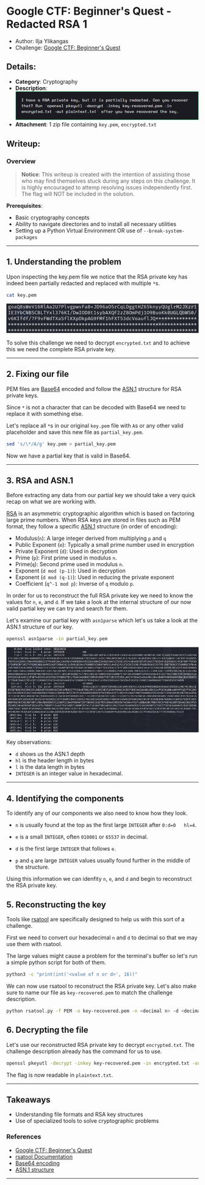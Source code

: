 # Google CTF: Beginner's Quest - Redacted RSA 1
- Author: Ilja Ylikangas
- Challenge: [Google CTF: Beginner's Quest](https://capturetheflag.withgoogle.com/beginners-quest)

## Details:

- **Category**: Cryptography
- **Description**:  
  ![Description screenshot](images/description.png)
- **Attachment**: 1 zip file containing `key.pem`, `encrypted.txt`

## Writeup:

### Overview

> **Notice**: This writeup is created with the intention of assisting those who may find themselves stuck during any steps on this challenge. It is highly encouraged to attemp resolving issues independently first. The flag will NOT be included in the solution.

**Prerequisites**:
- Basic cryptography concepts
- Ability to navigate directories and to install all necessary utilities
- Setting up a Python Virtual Environment OR use of `--break-system-packages`

---

## 1. Understanding the problem
Upon inspecting the key.pem file we notice that the RSA private key has indeed been partially redacted and replaced with multiple `*`s.
```bash
cat key.pem
```
![Redacted RSA private key](images/redacted.png)

To solve this challenge we need to decrypt `encrypted.txt` and to achieve this we need the complete RSA private key.

---

## 2. Fixing our file
PEM files are [Base64](https://en.wikipedia.org/wiki/Base64) encoded and follow the [ASN.1](https://en.wikipedia.org/wiki/ASN.1) structure for RSA private keys.

Since `*` is not a character that can be decoded with Base64 we need to replace it with something else.

Let's replace all `*`s in our original `key.pem` file with `A`s or any other valid placeholder and save this new file as `partial_key.pem`.
```bash
sed 's/\*/A/g' key.pem > partial_key.pem
```

Now we have a partial key that is valid in Base64.

---

## 3. RSA and ASN.1
Before extracting any data from our partial key we should take a very quick recap on what we are working with. 

[RSA](https://en.wikipedia.org/wiki/RSA_(cryptosystem)) is an asymmetric cryptographic algorithm which is based on factoring large prime numbers. When RSA keys are stored in files such as PEM format, they follow a specific [ASN.1](https://en.wikipedia.org/wiki/ASN.1) structure (in order of encoding):
- Modulus(`n`): A large integer derived from multiplying `p` and `q`
- Public Exponent (`e`): Typically a small prime number used in encryption
- Private Exponent (`d`): Used in decryption
- Prime (`p`): First prime used in modulus `n`.
- Prime(`q`): Second prime used in modulus `n`.
- Exponent (`d mod (p-1)`): Used in decryption
- Exponent (`d mod (q-1)`): Used in reducing the private exponent
- Coefficient (`q^-1 mod p`): Inverse of `q` modulo `p`.

In order for us to reconstruct the full RSA private key we need to know the values for `n`, `e`, and `d`. If we take a look at the internal structure of our now valid partial key we can try and search for them.

Let's examine our partial key with `asn1parse` which let's us take a look at the ASN.1 structure of our key.

```bash
openssl asn1parse -in partial_key.pem
```

![asn1parse](images/asn1parse.png)

Key observations:
- `d` shows us the ASN.1 depth
- `hl` is the header length in bytes
- `l` is the data length in bytes
- `INTEGER` is an integer value in hexadecimal.

---

## 4. Identifying the components
To identify any of our components we also need to know how they look.

- `n` is usually found at the top as the first large `INTEGER` after `0:d=0   hl=4`.

- `e` is a small `INTEGER`, often `010001` or `65537` in decimal.

- `d` is the first large `INTEGER` that follows `e`.

- `p` and `q` are large `INTEGER` values usually found further in the middle of the structure.

Using this information we can idenfity `n`, `e`, and `d` and begin to reconstruct the RSA private key.

## 5. Reconstructing the key
Tools like [rsatool](https://github.com/ius/rsatool) are specifically designed to help us with this sort of a challenge.

First we need to convert our hexadecimal `n` and `d` to decimal so that we may use them with rsatool.

The large values might cause a problem for the terminal's buffer so let's run a simple python script for both of them.

```bash
python3 -c "print(int('<value of n or d>', 16))"
```

We can now use rsatool to reconstruct the RSA private key. Let's also make sure to name our file as `key-recovered.pem` to match the challenge description.

```bash
python rsatool.py -f PEM -o key-recovered.pem -n <decimal n> -d <decimal d>
```

## 6. Decrypting the file
Let's use our reconstructed RSA private key to decrypt `encrypted.txt`. The challenge description already has the command for us to use.

```bash
openssl pkeyutl -decrypt -inkey key-recovered.pem -in encrypted.txt -out plaintext.txt
```

The flag is now readable in `plaintext.txt`.

---

## Takeaways
- Understanding file formats and RSA key structures
- Use of specialized tools to solve cryptographic problems

### References
- [Google CTF: Beginner's Quest](https://capturetheflag.withgoogle.com/beginners-quest)
- [rsatool Documentation](https://github.com/ius/rsatool)
- [Base64 encoding](https://en.wikipedia.org/wiki/Base64)
- [ASN.1 structure](https://en.wikipedia.org/wiki/ASN.1)

---

